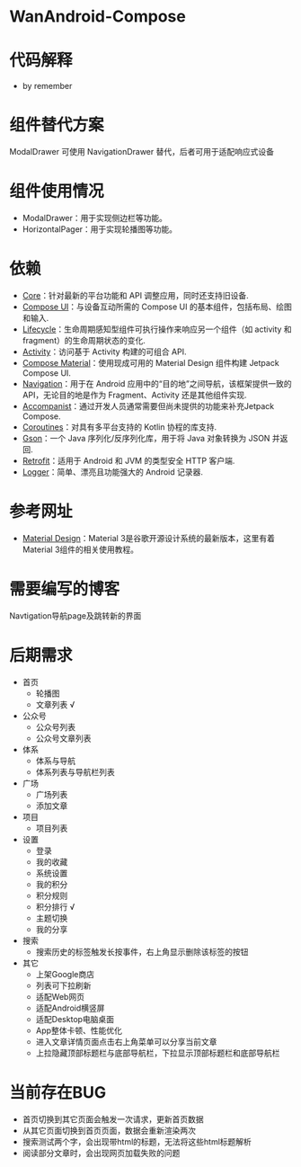 # WanAndroid-Compose

# 代码解释
 - by remember
    
# 组件替代方案
ModalDrawer 可使用 NavigationDrawer 替代，后者可用于适配响应式设备

# 组件使用情况
 - ModalDrawer：用于实现侧边栏等功能。
 - HorizontalPager：用于实现轮播图等功能。

# 依赖
 - [Core](https://developer.android.google.cn/jetpack/androidx/releases/core?hl=zh-cn)：针对最新的平台功能和 API 调整应用，同时还支持旧设备.
 - [Compose UI](https://developer.android.google.cn/jetpack/androidx/releases/compose-ui?hl=zh-cn)：与设备互动所需的 Compose UI 的基本组件，包括布局、绘图和输入.
 - [Lifecycle](https://developer.android.google.cn/jetpack/androidx/releases/lifecycle?hl=zh-cn)：生命周期感知型组件可执行操作来响应另一个组件（如 activity 和 fragment）的生命周期状态的变化.
 - [Activity](https://developer.android.google.cn/jetpack/androidx/releases/activity?hl=zh-cn)：访问基于 Activity 构建的可组合 API.
 - [Compose Material](https://developer.android.google.cn/jetpack/androidx/releases/compose-material?hl=zh-cn)：使用现成可用的 Material Design 组件构建 Jetpack Compose UI.
 - [Navigation](https://developer.android.google.cn/jetpack/androidx/releases/navigation?hl=zh-cn)：用于在 Android 应用中的“目的地”之间导航，该框架提供一致的 API，无论目的地是作为 Fragment、Activity 还是其他组件实现.
 - [Accompanist](https://github.com/google/accompanist)：通过开发人员通常需要但尚未提供的功能来补充Jetpack Compose.
 - [Coroutines](https://github.com/Kotlin/kotlinx.coroutines)：对具有多平台支持的 Kotlin 协程的库支持.
 - [Gson](https://github.com/google/gson)：一个 Java 序列化/反序列化库，用于将 Java 对象转换为 JSON 并返回.
 - [Retrofit](https://github.com/square/retrofit)：适用于 Android 和 JVM 的类型安全 HTTP 客户端.
 - [Logger](https://github.com/orhanobut/logger)：简单、漂亮且功能强大的 Android 记录器.

# 参考网址
 - [Material Design](https://m3.material.io/)：Material 3是谷歌开源设计系统的最新版本，这里有着Material 3组件的相关使用教程。 

# 需要编写的博客
Navtigation导航page及跳转新的界面

# 后期需求
 - 首页
    - 轮播图
    - 文章列表 √
 - 公众号
    - 公众号列表
    - 公众号文章列表
 - 体系
    - 体系与导航
    - 体系列表与导航栏列表
 - 广场
    - 广场列表
    - 添加文章
 - 项目
    - 项目列表
 - 设置
    - 登录
    - 我的收藏
    - 系统设置
    - 我的积分
    - 积分规则
    - 积分排行 √
    - 主题切换
    - 我的分享
 - 搜索
   - 搜索历史的标签触发长按事件，右上角显示删除该标签的按钮 
 - 其它
   - 上架Google商店 
   - 列表可下拉刷新
   - 适配Web网页
   - 适配Android横竖屏
   - 适配Desktop电脑桌面
   - App整体卡顿、性能优化
   - 进入文章详情页面点击右上角菜单可以分享当前文章
   - 上拉隐藏顶部标题栏与底部导航栏，下拉显示顶部标题栏和底部导航栏

# 当前存在BUG
 - 首页切换到其它页面会触发一次请求，更新首页数据
 - 从其它页面切换到首页页面，数据会重新渲染两次
 - 搜索测试两个字，会出现带html的标题，无法将这些html标题解析
 - 阅读部分文章时，会出现网页加载失败的问题